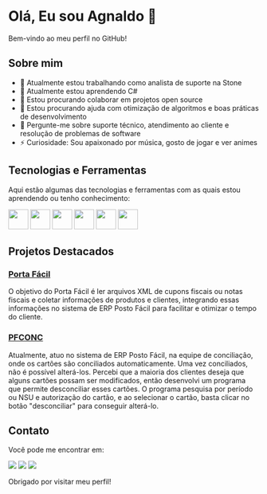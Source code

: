 # Olá, Eu sou Agnaldo 👋

Bem-vindo ao meu perfil no GitHub!

## Sobre mim

- 🔭 Atualmente estou trabalhando como analista de suporte na Stone
- 🌱 Atualmente estou aprendendo C#
- 👯 Estou procurando colaborar em projetos open source
- 🤔 Estou procurando ajuda com otimização de algoritmos e boas práticas de desenvolvimento
- 💬 Pergunte-me sobre suporte técnico, atendimento ao cliente e resolução de problemas de software
- ⚡ Curiosidade: Sou apaixonado por música, gosto de jogar e ver animes

## Tecnologias e Ferramentas

Aqui estão algumas das tecnologias e ferramentas com as quais estou aprendendo ou tenho conhecimento:

<p>
  <img src="https://cdn.jsdelivr.net/gh/devicons/devicon/icons/git/git-original.svg" width="40" height="40"/>
  <img src="https://cdn.jsdelivr.net/gh/devicons/devicon@latest/icons/c/c-original.svg" width="40" height="40" />       
  <img src="https://cdn.jsdelivr.net/gh/devicons/devicon/icons/java/java-original.svg" width="40" height="40"/>
  <img src="https://cdn.jsdelivr.net/gh/devicons/devicon@latest/icons/csharp/csharp-original.svg" width="40" height="40"/>      
  <img src="https://cdn.jsdelivr.net/gh/devicons/devicon@latest/icons/mysql/mysql-original.svg" width="40" height="40" />
  <img src="https://cdn.jsdelivr.net/gh/devicons/devicon@latest/icons/visualstudio/visualstudio-original.svg" width="40" height="40"/>
          
          
</p>

## Projetos Destacados

### [Porta Fácil](link-do-projeto-1)
O objetivo do Porta Fácil é ler arquivos XML de cupons fiscais ou notas fiscais e coletar informações de produtos e clientes, integrando essas informações no sistema de ERP Posto Fácil para facilitar e otimizar o tempo do cliente.

### [PFCONC](link-do-projeto-2)
Atualmente, atuo no sistema de ERP Posto Fácil, na equipe de conciliação, onde os cartões são conciliados automaticamente. Uma vez conciliados, não é possível alterá-los. Percebi que a maioria dos clientes deseja que alguns cartões possam ser modificados, então desenvolvi um programa que permite desconciliar esses cartões. O programa pesquisa por período ou NSU e autorização do cartão, e ao selecionar o cartão, basta clicar no botão "desconciliar" para conseguir alterá-lo.

## Contato

Você pode me encontrar em:

<div>
<a href="https://www.instagram.com/agnas0/" target="_blank"><img loading="lazy" src="https://img.shields.io/badge/-Instagram-%23E4405F?style=for-the-badge&logo=instagram&logoColor=white" target="_blank"></a>
<a href = "mailto:agnaldopereira97@gmail.com"><img loading="lazy" src="https://img.shields.io/badge/Gmail-D14836?style=for-the-badge&logo=gmail&logoColor=white" target="_blank"></a>
<a href="https://www.linkedin.com/in/agnaldo-pereira-da-silva-junior-2b08181a2/" target="_blank"><img loading="lazy" src="https://img.shields.io/badge/-LinkedIn-%230077B5?style=for-the-badge&logo=linkedin&logoColor=white" target="_blank"></a>   
</div>

Obrigado por visitar meu perfil!
